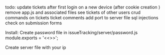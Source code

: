 todo:
  update tickets after first login on a new device (after cookie creation )
  remove app.js and associated files
  see tickets of other users
  crud commands on tickets
  ticket comments
  add port to server file 
  sql injections check on submission forms

Install:
  Create password file in issueTracking/server/password.js 
    module.exports = '<<<PASSWORD HERE>>>';

  Create server file with your ip 